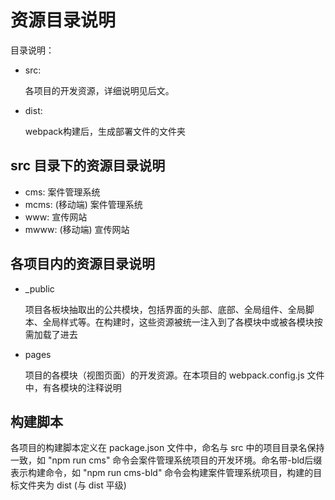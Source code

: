 # 资源目录说明

目录说明：

- src:

  各项目的开发资源，详细说明见后文。

- dist:

  webpack构建后，生成部署文件的文件夹

## src 目录下的资源目录说明

+ cms: 案件管理系统
+ mcms: (移动端) 案件管理系统
+ www: 宣传网站
+ mwww: (移动端) 宣传网站

## 各项目内的资源目录说明

- _public

  项目各板块抽取出的公共模块，包括界面的头部、底部、全局组件、全局脚本、全局样式等。在构建时，这些资源被统一注入到了各模块中或被各模块按需加载了进去

- pages

  项目的各模块（视图页面）的开发资源。在本项目的 webpack.config.js 文件中，有各模块的注释说明

## 构建脚本

各项目的构建脚本定义在 package.json 文件中，命名与 src 中的项目目录名保持一致，如 "npm run cms" 命令会案件管理系统项目的开发环境。命名带-bld后缀表示构建命令，如 "npm run cms-bld" 命令会构建案件管理系统项目，构建的目标文件夹为 dist (与 dist 平级)